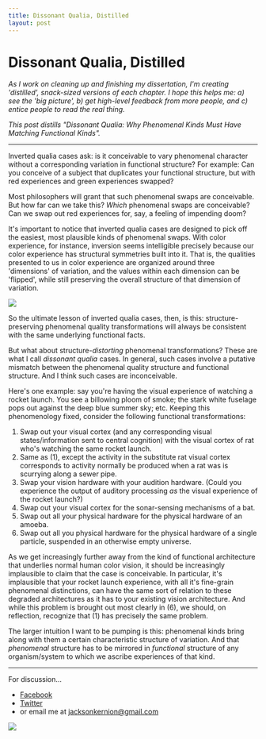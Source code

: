 ```yaml
---
title: Dissonant Qualia, Distilled
layout: post
---
```


# Dissonant Qualia, Distilled

_As I work on cleaning up and finishing my dissertation, I'm creating 'distilled', snack-sized versions of each chapter. I hope this helps me: a) see the 'big picture', b) get high-level feedback from more people, and c) entice people to read the real thing._

_This post distills "Dissonant Qualia: Why Phenomenal Kinds Must Have Matching Functional Kinds"._

---

Inverted qualia cases ask: is it conceivable to vary phenomenal character without a corresponding variation in functional structure? For example: Can you conceive of a subject that duplicates your functional structure, but with red experiences and green experiences swapped?

Most philosophers will grant that such phenomenal swaps are conceivable. But how far can we take this? *Which* phenomenal swaps are conceivable? Can we swap out red experiences for, say, a feeling of impending doom?

It's important to notice that inverted qualia cases are designed to pick off the easiest, most plausible kinds of phenomenal swaps. With color experience, for instance, inversion seems intelligible precisely because our color experience has structural symmetries built into it. That is, the qualities presented to us in color experience are organized around three 'dimensions' of variation, and the values within each dimension can be 'flipped', while still preserving the overall structure of that dimension of variation.

<img src="http://jacksonkernion.com/assets/images/color-wheel.png" class="img-fluid">

So the ultimate lesson of inverted qualia cases, then, is this: structure-preserving phenomenal quality transformations will always be consistent with the same underlying functional facts.

But what about structure-*distorting* phenomenal transformations? These are what I call *dissonant qualia* cases. In general, such cases involve a putative mismatch between the phenomenal quality structure and functional structure. And I think such cases are inconceivable.

Here's one example: say you're having the visual experience of watching a rocket launch. You see a billowing ploom of smoke; the stark white fuselage pops out against the deep blue summer sky; etc. Keeping this phenomenology fixed, consider the following functional transformations:

1. Swap out your visual cortex (and any corresponding visual states/information sent to central cognition) with the visual cortex of rat who's watching the same rocket launch.
2. Same as (1), except the activity in the substitute rat visual cortex corresponds to activity normally be produced when a rat was is scurrying along a sewer pipe.
3. Swap your vision hardware with your audition hardware. (Could you experience the output of auditory processing _as_ the visual experience of the rocket launch?)
4. Swap out your visual cortex for the sonar-sensing mechanisms of a bat.
5. Swap out all your physical hardware for the physical hardware of an amoeba.
6. Swap out all you physical hardware for the physical hardware of a single particle, suspended in an otherwise empty universe.

As we get increasingly further away from the kind of functional architecture that underlies normal human color vision, it should be increasingly implausible to claim that the case is conceivable. In particular, it's implausible that your rocket launch experience, with all it's fine-grain phenomenal distinctions, can have the same sort of relation to these degraded architectures as it has to your existing vision architecture. And while this problem is brought out most clearly in (6), we should, on reflection, recognize that (1) has precisely the same problem.

The larger intuition I want to be pumping is this: phenomenal kinds bring along with them a certain characteristic structure of variation. And that *phenomenal* structure has to be mirrored in *functional* structure of any organism/system to which we ascribe experiences of that kind.

---

For discussion...

- [Facebook](https://www.facebook.com/544290131/posts/10156669107740132)
- [Twitter](https://twitter.com/jacksonkernion/status/1068900086401429508)
- or email me at jacksonkernion@gmail.com

<img src="http://jacksonkernion.com/assets/images/dissonant-qualia.png" class="img-fluid">


